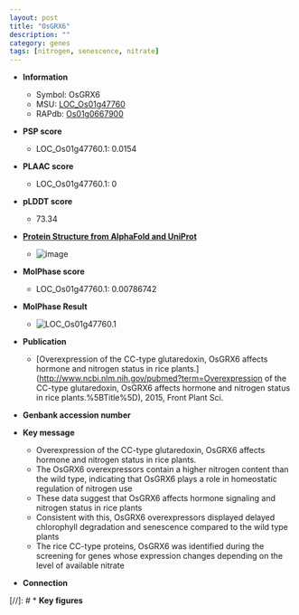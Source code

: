 ```yaml
---
layout: post
title: "OsGRX6"
description: ""
category: genes
tags: [nitrogen, senescence, nitrate]
---
```


* **Information**  
    + Symbol: OsGRX6  
    + MSU: [LOC_Os01g47760](http://rice.plantbiology.msu.edu/cgi-bin/ORF_infopage.cgi?orf=LOC_Os01g47760)  
    + RAPdb: [Os01g0667900](http://rapdb.dna.affrc.go.jp/viewer/gbrowse_details/irgsp1?name=Os01g0667900)  

* **PSP score**  
    + LOC_Os01g47760.1: 0.0154 

* **PLAAC score**  
    + LOC_Os01g47760.1: 0 

* **pLDDT score**
    + 73.34

* **[Protein Structure from AlphaFold and UniProt](https://www.uniprot.org/uniprotkb/Q5QLR2/entry#structure)**
    + ![image](https://ricepsp.github.io/images/Q5/AF-Q5QLR2-F1.png)

* **MolPhase score**
    + LOC_Os01g47760.1: 0.00786742

* **MolPhase Result**
    + ![LOC_Os01g47760.1](https://304243504.github.io/Pictures/LOC_Os01g/LOC_Os01g47760.1.png)

* **Publication**  
    + [Overexpression of the CC-type glutaredoxin, OsGRX6 affects hormone and nitrogen status in rice plants.](http://www.ncbi.nlm.nih.gov/pubmed?term=Overexpression of the CC-type glutaredoxin, OsGRX6 affects hormone and nitrogen status in rice plants.%5BTitle%5D), 2015, Front Plant Sci.

* **Genbank accession number**  

* **Key message**  
    + Overexpression of the CC-type glutaredoxin, OsGRX6 affects hormone and nitrogen status in rice plants.
    + The OsGRX6 overexpressors contain a higher nitrogen content than the wild type, indicating that OsGRX6 plays a role in homeostatic regulation of nitrogen use
    + These data suggest that OsGRX6 affects hormone signaling and nitrogen status in rice plants
    + Consistent with this, OsGRX6 overexpressors displayed delayed chlorophyll degradation and senescence compared to the wild type plants
    + The rice CC-type proteins, OsGRX6 was identified during the screening for genes whose expression changes depending on the level of available nitrate

* **Connection**  

[//]: # * **Key figures**  


